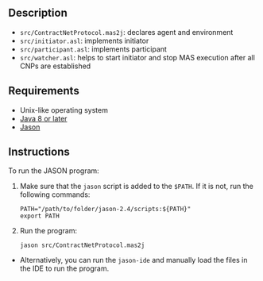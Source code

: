 ## Description

* `src/ContractNetProtocol.mas2j`: declares agent and environment
* `src/initiator.asl`: implements initiator
* `src/participant.asl`: implements participant
* `src/watcher.asl`: helps to start initiator and stop MAS execution after all CNPs are established

## Requirements

* Unix-like operating system
* [Java 8 or later](https://www.java.com/en/download/)
* [Jason](https://sourceforge.net/projects/jason/files/jason/)

## Instructions

To run the JASON program:

1. Make sure that the `jason` script is added to the `$PATH`. If it is not, run the following commands:
    ```
    PATH="/path/to/folder/jason-2.4/scripts:${PATH}"
    export PATH
    ```
2. Run the program:
    ```
    jason src/ContractNetProtocol.mas2j
    ```
* Alternatively, you can run the `jason-ide` and manually load the files in the IDE to run the program.